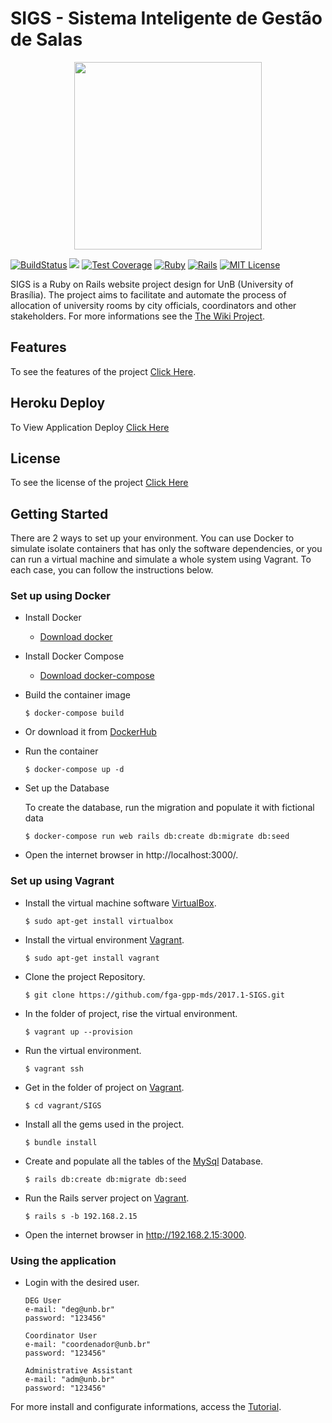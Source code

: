 # SIGS - Sistema Inteligente de Gestão de Salas

<p align="center"><img width="300" src="https://raw.githubusercontent.com/wiki/fga-gpp-mds/2017.1-SIGS/images/logo/cerebro_black.png"></p>

[![BuildStatus](https://travis-ci.org/MatheusRich/SIGS-GCES.svg?branch=master)](https://travis-ci.org/MatheusRich/SIGS-GCES)
<a href="https://codeclimate.com/github/MatheusRich/SIGS-GCES/maintainability"><img src="https://api.codeclimate.com/v1/badges/c4b080ae0993346dad94/maintainability" /></a>
[![Test Coverage](https://api.codeclimate.com/v1/badges/c4b080ae0993346dad94/test_coverage)](https://codeclimate.com/github/MatheusRich/SIGS-GCES/test_coverage)
[![Ruby](https://img.shields.io/badge/ruby-2.3.1-blue.svg)](https://www.ruby-lang.org)
[![Rails](https://img.shields.io/badge/rails-5.0.2-blue.svg)](http://rubyonrails.org/)
[![MIT License](https://img.shields.io/badge/license-MIT%20License-blue.svg)](https://opensource.org/licenses/MIT)

SIGS is a Ruby on Rails website project design for UnB (University of Brasília). The project aims to facilitate and automate the process of allocation of university rooms by city officials, coordinators and other stakeholders. For more informations see the [The Wiki Project](https://github.com/fga-gpp-mds/2017.1-SIGS/wiki).

## Features

To see the features of the project [Click Here](https://github.com/fga-gpp-mds/2017.1-SIGS/releases).

## Heroku Deploy

To View Application Deploy [Click Here](https://sigsunb.herokuapp.com)

## License

To see the license of the project [Click Here](https://github.com/fga-gpp-mds/2017.1-SIGS/blob/master/LICENSE)

## Getting Started

There are 2 ways to set up your environment. You can use Docker to simulate isolate containers that has only the software dependencies, or you can run a virtual machine and simulate a whole system using Vagrant. To each case, you can follow the instructions below.

### Set up using Docker

* Install Docker

  - [Download docker](https://docs.docker.com/engine/installation/)

* Install Docker Compose

  - [Download docker-compose](https://docs.docker.com/compose/install/)

* Build the container image

      $ docker-compose build
      
* Or download it from [DockerHub](https://hub.docker.com/r/projetosigs/sigs-gces/)

* Run the container

      $ docker-compose up -d

* Set up the Database

  To create the database, run the migration and populate it with fictional data

      $ docker-compose run web rails db:create db:migrate db:seed

* Open the internet browser in http://localhost:3000/.


### Set up using Vagrant
* Install the virtual machine software [VirtualBox](https://www.virtualbox.org).

      $ sudo apt-get install virtualbox

* Install the virtual environment [Vagrant](https://www.vagrantup.com).

      $ sudo apt-get install vagrant

* Clone the project Repository.

      $ git clone https://github.com/fga-gpp-mds/2017.1-SIGS.git

* In the folder of project, rise the virtual environment.

      $ vagrant up --provision

* Run the virtual environment.

      $ vagrant ssh

* Get in the folder of project on [Vagrant](https://www.vagrantup.com).

      $ cd vagrant/SIGS

* Install all the gems used in the project.

      $ bundle install

* Create and populate all the tables of the [MySql](https://www.mysql.com) Database.

      $ rails db:create db:migrate db:seed

* Run the Rails server project on [Vagrant](https://www.vagrantup.com).

      $ rails s -b 192.168.2.15

* Open the internet browser in http://192.168.2.15:3000.


### Using the application

* Login with the desired user.

      DEG User
      e-mail: "deg@unb.br"
      password: "123456"

      Coordinator User
      e-mail: "coordenador@unb.br"
      password: "123456"
      
      Administrative Assistant
      e-mail: "adm@unb.br"
      password: "123456"

For more install and configurate informations, access the [Tutorial](https://github.com/fga-gpp-mds/2017.1-SIGS/wiki/Comandos-de-Instala%C3%A7%C3%A3o-do-Ambiente).
